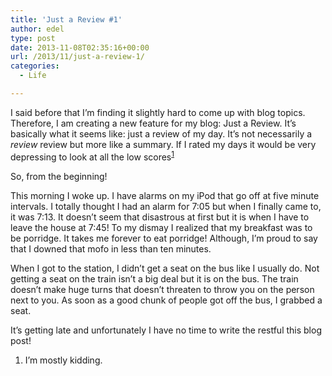 ```yaml
---
title: 'Just a Review #1'
author: edel
type: post
date: 2013-11-08T02:35:16+00:00
url: /2013/11/just-a-review-1/
categories:
  - Life

---
```

I said before that I&#8217;m finding it slightly hard to come up with blog topics. Therefore, I am creating a new feature for my blog: Just a Review. It&#8217;s basically what it seems like: just a review of my day. It&#8217;s not necessarily a _review_ review but more like a summary. If I rated my days it would be very depressing to look at all the low scores<sup class="footnote"><a href="#foot_ajs-fn-id_1-120" id="back_ajs-fn-id_1-120">1</a></sup>

So, from the beginning!

This morning I woke up. I have alarms on my iPod that go off at five minute intervals. I totally thought I had an alarm for 7:05 but when I finally came to, it was 7:13. It doesn&#8217;t seem that disastrous at first but it is when I have to leave the house at 7:45! To my dismay I realized that my breakfast was to be porridge. It takes me forever to eat porridge! Although, I&#8217;m proud to say that I downed that mofo in less than ten minutes.

When I got to the station, I didn&#8217;t get a seat on the bus like I usually do. Not getting a seat on the train isn&#8217;t a big deal but it is on the bus. The train doesn&#8217;t make huge turns that doesn&#8217;t threaten to throw you on the person next to you. As soon as a good chunk of people got off the bus, I grabbed a seat.

It&#8217;s getting late and unfortunately I have no time to write the restful this blog post!

<ol class="footnote">
  <li>
    <a id="foot_ajs-fn-id_1-120"></a>I&#8217;m mostly kidding.&nbsp;&nbsp;<a class="ajs-back-link" href="#back_ajs-fn-id_1-120"></a>
  </li>
</ol>

<div id="ajs-fn-id_1-120" style="display:none;margin:0;" class="ajs-footnote-popup">
  <div>
    I&#8217;m mostly kidding.
  </div>
</div>